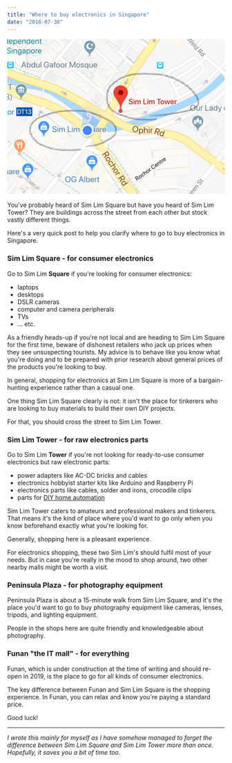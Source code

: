 ```yaml
---
title: "Where to buy electronics in Singapore"
date: "2018-07-30"
---
```


![sim lim square and sim lim tower google maps screenshot](images/sim-Lim.jpg)

You've probably heard of Sim Lim Square but have you heard of Sim Lim Tower? They are buildings across the street from each other but stock vastly different things.

Here's a very quick post to help you clarify where to go to buy electronics in Singapore.

### Sim Lim Square - for consumer electronics

Go to Sim Lim **Square** if you're looking for consumer electronics:

- laptops
- desktops
- DSLR cameras
- computer and camera peripherals
- TVs
- ... etc.

As a friendly heads-up if you're not local and are heading to Sim Lim Square for the first time, beware of dishonest retailers who jack up prices when they see unsuspecting tourists. My advice is to behave like you know what you're doing and to be prepared with prior research about general prices of the products you're looking to buy.

In general, shopping for electronics at Sim Lim Square is more of a bargain-hunting experience rather than a casual one.

One thing Sim Lim Square clearly is not: it isn't the place for tinkerers who are looking to buy materials to build their own DIY projects.

For that, you should cross the street to Sim Lim Tower.

### Sim Lim Tower - for raw electronics parts

Go to Sim Lim **Tower** if you're not looking for ready-to-use consumer electronics but raw electronic parts:

- power adapters like AC-DC bricks and cables
- electronics hobbyist starter kits like Arduino and Raspberry Pi
- electronics parts like cables, solder and irons, crocodile clips
- parts for [DIY home automation](/2016-03-04-home-automation/)

Sim Lim Tower caters to amateurs and professional makers and tinkerers. That means it's the kind of place where you'd want to go only when you know beforehand exactly what you're looking for.

Generally, shopping here is a pleasant experience.

For electronics shopping, these two Sim Lim's should fulfil most of your needs. But in case you're really in the mood to shop around, two other nearby malls might be worth a visit.

### Peninsula Plaza - for photography equipment

Peninsula Plaza is about a 15-minute walk from Sim Lim Square, and it's the place you'd want to go to buy photography equipment like cameras, lenses, tripods, and lighting equipment.

People in the shops here are quite friendly and knowledgeable about photography.

### Funan "the IT mall" - for everything

Funan, which is under construction at the time of writing and should re-open in 2019, is the place to go for all kinds of consumer electronics.

The key difference between Funan and Sim Lim Square is the shopping experience. In Funan, you can relax and know you're paying a standard price.

Good luck!

* * *

_I wrote this mainly for myself as I have somehow managed to forget the difference between Sim Lim Square and Sim Lim Tower more than once. Hopefully, it saves you a bit of time too._
